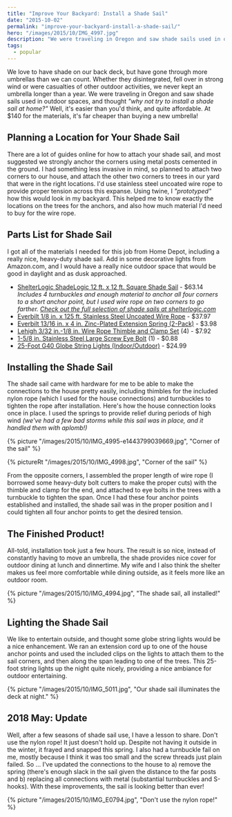 ```yaml
---
title: "Improve Your Backyard: Install a Shade Sail"
date: "2015-10-02"
permalink: "improve-your-backyard-install-a-shade-sail/"
hero: "/images/2015/10/IMG_4997.jpg"
description: "We were traveling in Oregon and saw shade sails used in outdoor spaces, and thought, 'why not try to install a shade sail at home?'"
tags:
  - popular
---
```


We love to have shade on our back deck, but have gone through more umbrellas than we can count. Whether they disintegrated, fell over in strong wind or were casualties of other outdoor activities, we never kept an umbrella longer than a year. We were traveling in Oregon and saw shade sails used in outdoor spaces, and thought *"why not try to install a shade sail at home?"* Well, it's easier than you'd think, and quite affordable. At $140 for the materials, it's far cheaper than buying a new umbrella!

## Planning a Location for Your Shade Sail

There are a lot of guides online for how to attach your shade sail, and most suggested we strongly anchor the corners using metal posts cemented in the ground. I had something less invasive in mind, so planned to attach two corners to our house, and attach the other two corners to trees in our yard that were in the right locations. I'd use stainless steel uncoated wire rope to provide proper tension across this expanse. Using twine, I _"prototyped"_ how this would look in my backyard. This helped me to know exactly the locations on the trees for the anchors, and also how much material I'd need to buy for the wire rope.

## Parts List for Shade Sail

I got all of the materials I needed for this job from Home Depot, including a really nice, heavy-duty shade sail. Add in some decorative lights from Amazon.com, and I would have a really nice outdoor space that would be good in daylight and as dusk approached.

- [ShelterLogic ShadeLogic 12 ft. x 12 ft. Square Shade Sail](http://www.homedepot.com/p/ShelterLogic-ShadeLogic-12-ft-x-12-ft-Square-Sand-Heavy-Weight-Sun-Shade-Sail-25722/206154147) - $63.14
  _Includes 4 turnbuckles and enough material to anchor all four corners to a short anchor point, but I used wire rope on two corners to go farther. [Check out the full selection of shade sails at shelterlogic.com](http://www.shelterlogic.com/CategoryDetail.aspx?CategoryName=SunShadeSails)_
- [Everbilt 1/8 in. x 125 ft. Stainless Steel Uncoated Wire Rope](http://www.homedepot.com/p/Everbilt-1-8-in-x-125-ft-Stainless-Steel-Uncoated-Wire-Rope-810050/204471267) - $37.97
- [Everbilt 13/16 in. x 4 in. Zinc-Plated Extension Spring (2-Pack)](http://www.homedepot.com/p/Everbilt-13-16-in-x-4-in-Zinc-Plated-Extension-Spring-2-Pack-15608/202045475) - $3.98
- [Lehigh 3/32 in.-1/8 in. Wire Rope Thimble and Clamp Set](http://www.homedepot.com/p/Lehigh-3-32-in-1-8-in-Wire-Rope-Thimble-and-Clamp-Set-7300S-24/100152727) (4) - $7.92
- [1-5/8 in. Stainless Steel Large Screw Eye Bolt](http://www.homedepot.com/p/Stanley-National-Hardware-1-5-8-in-Stainless-Steel-Large-Screw-Eye-Bolt-V2016-8-LG-SCREW-EYE-SS/204588907) (1) - $0.88
- [25-Foot G40 Globe String Lights (Indoor/Outdoor)](http://amzn.to/1P99djQ) - $24.99

## Installing the Shade Sail

The shade sail came with hardware for me to be able to make the connections to the house pretty easily, including thimbles for the included nylon rope (which I used for the house connections) and turnbuckles to tighten the rope after installation. Here's how the house connection looks once in place. I used the springs to provide relief during periods of high wind _(we've had a few bad storms while this sail was in place, and it handled them with aplomb!)_

{% picture "/images/2015/10/IMG_4995-e1443799039669.jpg", "Corner of the sail" %}

{% pictureRt "/images/2015/10/IMG_4998.jpg", "Corner of the sail" %}

From the opposite corners, I assembled the proper length of wire rope (I borrowed some heavy-duty bolt cutters to make the proper cuts) with the thimble and clamp for the end, and attached to eye bolts in the trees with a turnbuckle to tighten the span. Once I had these four anchor points established and installed, the shade sail was in the proper position and I could tighten all four anchor points to get the desired tension.

## The Finished Product!

All-told, installation took just a few hours. The result is so nice, instead of constantly having to move an umbrella, the shade provides nice cover for outdoor dining at lunch and dinnertime. My wife and I also think the shelter makes us feel more comfortable while dining outside, as it feels more like an outdoor room.

{% picture "/images/2015/10/IMG_4994.jpg", "The shade sail, all installed!" %}

## Lighting the Shade Sail

We like to entertain outside, and thought some globe string lights would be a nice enhancement. We ran an extension cord up to one of the house anchor points and used the included clips on the lights to attach them to the sail corners, and then along the span leading to one of the trees. This 25-foot string lights up the night quite nicely, providing a nice ambiance for outdoor entertaining.

{% picture "/images/2015/10/IMG_5011.jpg", "Our shade sail illuminates the deck at night." %}

## 2018 May: Update

Well, after a few seasons of shade sail use, I have a lesson to share. Don't use the nylon rope! It just doesn't hold up. Despite not having it outside in the winter, it frayed and snapped this spring. I also had a turnbuckle fail on me, mostly because I think it was too small and the screw threads just plain failed. So ... I've updated the connections to the house to a) remove the spring (there's enough slack in the sail given the distance to the far posts and b) replacing all connections with metal (substantial turnbuckles and S-hooks). With these improvements, the sail is looking better than ever!

{% picture "/images/2015/10/IMG_E0794.jpg", "Don't use the nylon rope!" %}

